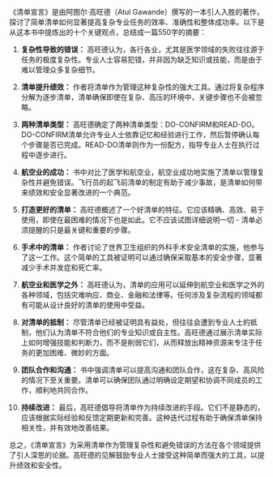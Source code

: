 《清单宣言》是由阿图尔·高旺德（Atul Gawande）撰写的一本引人入胜的著作，探讨了简单清单如何显著提高复杂专业任务的效率、准确性和整体成功率。以下是从这本书中提炼出的十个关键观点，总结成一篇550字的摘要：

1. **复杂性导致的错误：** 高旺德认为，各行各业，尤其是医学领域的失败往往源于任务的极度复杂性。专业人士容易犯错，并非因为缺乏知识或技能，而是由于难以管理众多复杂细节。

2. **清单提升绩效：** 作者将清单作为管理这种复杂性的强大工具。通过将复杂程序分解为逐步清单，清单确保即使在复杂、高压的环境中，关键步骤也不会被忽略。

3. **两种清单类型：** 高旺德确定了两种清单类型：DO-CONFIRM和READ-DO。DO-CONFIRM清单允许专业人士依靠记忆和经验进行工作，然后暂停确认每个步骤是否已完成。READ-DO清单则作为一份配方，指导专业人士在执行过程中逐步进行。

4. **航空业的成功：** 书中对比了医学和航空业，航空业成功地实施了清单以管理复杂性并避免错误。飞行员的起飞前清单的制定有助于减少事故，是清单如何带来绩效和安全显著改进的一个典范。

5. **打造更好的清单：** 高旺德概述了一个好清单的特征。它应该精确、高效、易于使用，即使在最困难的情况下也是如此。它不应该试图详细说明一切 - 清单必须提醒的只是最关键和重要的步骤。

6. **手术中的清单：** 作者讨论了世界卫生组织的外科手术安全清单的实施，他参与了这一工作。这个简单的工具被证明可以通过确保采取基本的安全步骤，显著减少手术并发症和死亡率。

7. **航空业和医学之外：** 高旺德认为，清单的应用可以延伸到航空业和医学之外的各种领域，包括灾难响应、商业、金融和法律等。任何涉及复杂流程的领域都有可能从设计良好的清单的使用中受益。

8. **对清单的抵制：** 尽管清单已经被证明具有益处，但往往会遭到专业人士的抵制，他们认为清单不符合他们的专业知识或自主性。高旺德通过展示清单实际上如何增强技能和判断力，而不是削弱它们，从而释放出精神资源来专注于任务的更加困难、微妙的方面。

9. **团队合作和沟通：** 书中强调清单可以提高沟通和团队合作，这在复杂、高风险的情况下至关重要。清单可以确保团队通过明确设定期望和协调不同成员的工作，顺利地共同合作。

10. **持续改进：** 最后，高旺德倡导将清单作为持续改进的手段。它们不是静态的，应该根据实际经验和反馈定期更新和完善。这种迭代过程有助于确保清单保持相关性，并有效地改善结果。

总之，《清单宣言》为采用清单作为管理复杂性和避免错误的方法在各个领域提供了引人深思的论据。高旺德的见解鼓励专业人士接受这种简单而强大的工具，以提升绩效和安全性。